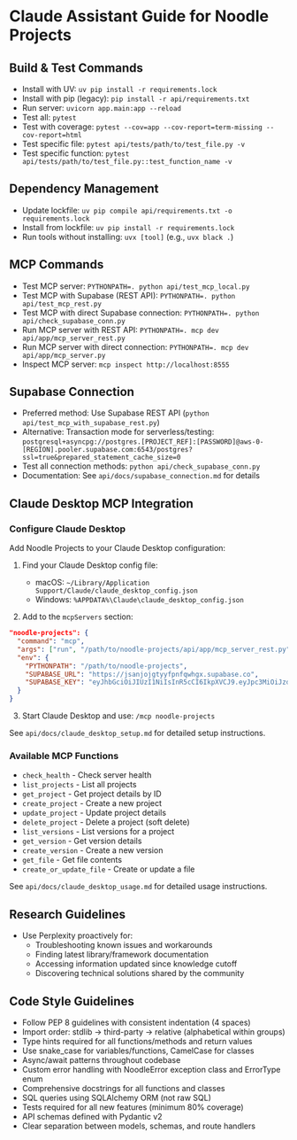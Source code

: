 # Claude Assistant Guide for Noodle Projects

## Build & Test Commands
- Install with UV: `uv pip install -r requirements.lock`
- Install with pip (legacy): `pip install -r api/requirements.txt`
- Run server: `uvicorn app.main:app --reload`
- Test all: `pytest`
- Test with coverage: `pytest --cov=app --cov-report=term-missing --cov-report=html`
- Test specific file: `pytest api/tests/path/to/test_file.py -v`
- Test specific function: `pytest api/tests/path/to/test_file.py::test_function_name -v`

## Dependency Management
- Update lockfile: `uv pip compile api/requirements.txt -o requirements.lock`
- Install from lockfile: `uv pip install -r requirements.lock`
- Run tools without installing: `uvx [tool]` (e.g., `uvx black .`)

## MCP Commands
- Test MCP server: `PYTHONPATH=. python api/test_mcp_local.py`
- Test MCP with Supabase (REST API): `PYTHONPATH=. python api/test_mcp_rest.py`
- Test MCP with direct Supabase connection: `PYTHONPATH=. python api/check_supabase_conn.py`
- Run MCP server with REST API: `PYTHONPATH=. mcp dev api/app/mcp_server_rest.py`
- Run MCP server with direct connection: `PYTHONPATH=. mcp dev api/app/mcp_server.py`
- Inspect MCP server: `mcp inspect http://localhost:8555`

## Supabase Connection
- Preferred method: Use Supabase REST API (`python api/test_mcp_with_supabase_rest.py`)
- Alternative: Transaction mode for serverless/testing: `postgresql+asyncpg://postgres.[PROJECT_REF]:[PASSWORD]@aws-0-[REGION].pooler.supabase.com:6543/postgres?ssl=true&prepared_statement_cache_size=0`
- Test all connection methods: `python api/check_supabase_conn.py`
- Documentation: See `api/docs/supabase_connection.md` for details

## Claude Desktop MCP Integration

### Configure Claude Desktop
Add Noodle Projects to your Claude Desktop configuration:

1. Find your Claude Desktop config file:
   - macOS: `~/Library/Application Support/Claude/claude_desktop_config.json`
   - Windows: `%APPDATA%\Claude\claude_desktop_config.json`

2. Add to the `mcpServers` section:
```json
"noodle-projects": {
  "command": "mcp",
  "args": ["run", "/path/to/noodle-projects/api/app/mcp_server_rest.py"],
  "env": {
    "PYTHONPATH": "/path/to/noodle-projects",
    "SUPABASE_URL": "https://jsanjojgtyyfpnfqwhgx.supabase.co",
    "SUPABASE_KEY": "eyJhbGciOiJIUzI1NiIsInR5cCI6IkpXVCJ9.eyJpc3MiOiJzdXBhYmFzZSIsInJlZiI6ImpzYW5qb2pndHl5ZnBuZnF3aGd4Iiwicm9sZSI6InNlcnZpY2Vfcm9sZSIsImlhdCI6MTc0MTAyMjQyNiwiZXhwIjoyMDU2NTk4NDI2fQ.vVA1epNT0gGPCdoFfmmN0eIAhqKsVeujrc80qMyABJM"
  }
}
```

3. Start Claude Desktop and use: `/mcp noodle-projects`

See `api/docs/claude_desktop_setup.md` for detailed setup instructions.

### Available MCP Functions
- `check_health` - Check server health
- `list_projects` - List all projects
- `get_project` - Get project details by ID 
- `create_project` - Create a new project
- `update_project` - Update project details
- `delete_project` - Delete a project (soft delete)
- `list_versions` - List versions for a project
- `get_version` - Get version details
- `create_version` - Create a new version
- `get_file` - Get file contents
- `create_or_update_file` - Create or update a file

See `api/docs/claude_desktop_usage.md` for detailed usage instructions.

## Research Guidelines
- Use Perplexity proactively for:
  - Troubleshooting known issues and workarounds
  - Finding latest library/framework documentation
  - Accessing information updated since knowledge cutoff
  - Discovering technical solutions shared by the community

## Code Style Guidelines
- Follow PEP 8 guidelines with consistent indentation (4 spaces)
- Import order: stdlib → third-party → relative (alphabetical within groups)
- Type hints required for all functions/methods and return values
- Use snake_case for variables/functions, CamelCase for classes
- Async/await patterns throughout codebase
- Custom error handling with NoodleError exception class and ErrorType enum
- Comprehensive docstrings for all functions and classes
- SQL queries using SQLAlchemy ORM (not raw SQL)
- Tests required for all new features (minimum 80% coverage)
- API schemas defined with Pydantic v2
- Clear separation between models, schemas, and route handlers